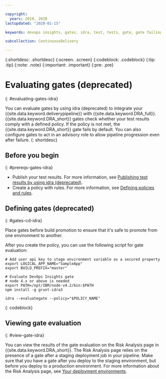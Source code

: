 ```yaml
---

copyright:
  years: 2019, 2020
lastupdated: "2020-01-15"

keywords: devops insights, gates, idra, test, tests, gate, gate failing, app

subcollection: ContinuousDelivery

---
```


{:shortdesc: .shortdesc}
{:screen: .screen}
{:codeblock: .codeblock}
{:tip: .tip}
{:note: .note}
{:important: .important}
{:pre: .pre}

# Evaluating gates (deprecated)
{: #evaluating-gates-idra}

You can evaluate gates by using idra (deprecated) to integrate your {{site.data.keyword.deliverypipeline}} with {{site.data.keyword.DRA_full}}. {{site.data.keyword.DRA_short}} gates check whether your test results comply with a defined policy. If the policy is not met, the {{site.data.keyword.DRA_short}} gate fails by default. You can also configure gates to act in an advisory role to allow pipeline progression even after failure.
{: shortdesc}


## Before you begin
{: #prereqs-gates-idra}

* Publish your test results. For more information, see [Publishing test results by using idra (deprecated)](/docs/ContinuousDelivery?topic=ContinuousDelivery-publish-test-idra).
* Create a policy with rules. For more information, see [Defining policies and rules](/docs/ContinuousDelivery?topic=ContinuousDelivery-gate-ensure-quality#defining-policies-rules).


## Defining gates (deprecated)
{: #gates-cd-idra}

Place gates before build promotion to ensure that it's safe to promote from one environment to another.

After you create the policy, you can use the following script for gate evaluation:

```text
# Add user api key to stage environment variable as a secured property
export LOGICAL_APP_NAME="SampleApp"
export BUILD_PREFIX="master"

# Evaluate DevOps Insights gate
# node 4.x or above is needed
export PATH=/opt/IBM/node-v4.2/bin:$PATH
npm install -g grunt-idra3

idra --evaluategate --policy="$POLICY_NAME"
```
{: codeblock}


## Viewing gate evaluation
{: #view-gate-idra}

You can view the results of the gate evaluation on the Risk Analysis page in {{site.data.keyword.DRA_short}}. The Risk Analysis page relies on the presence of a gate after a staging deployment job in your pipeline. Make sure that you have a gate after you deploy to the staging environment, but before you deploy to a production environment. For more information about the Risk Analysis page, see [Your deployment environments](/docs/ContinuousDelivery?topic=ContinuousDelivery-deployment-environment).
